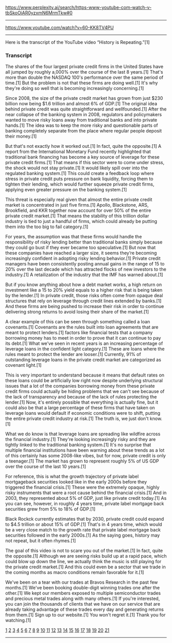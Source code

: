 <https://www.perplexity.ai/search/https-www-youtube-com-watch-v-tbSkoOiAR0yzxmN6MrmTkw#0>

---

https://www.youtube.com/watch?v=60-KK8TV4PU

---

Here is the transcript of the YouTube video “History is Repeating.”[1]

### Transcript
The shares of the four largest private credit firms in the United States have all jumped by roughly a,000% over the course of the last 8 years.[1]
That's more than double the NASDAQ 100's performance over the same period of time.[1]
But the problem is not that these firms are doing well.[1]
It's why they're doing so well that is becoming increasingly concerning.[1]

Since 2008, the size of the private credit market has grown from just $230 billion now being $1.6 trillion and almost 6% of GDP.[1]
The original idea behind private credit was quite straightforward and wellfounded.[1]
After the near collapse of the banking system in 2008, regulators and policymakers wanted to move risky loans away from traditional banks and into private hands.[1]
The idea was to keep the more risky and questionable parts of banking completely separate from the place where regular people deposit their money.[1]

But that's not exactly how it worked out.[1]
In fact, quite the opposite.[1]
A report from the International Monetary Fund recently highlighted that traditional bank financing has become a key source of leverage for these private credit firms.[1]
That means if this sector were to come under stress, the shock would not stay private.[1]
It would likely spill over into the regulated banking system.[1]
This could create a feedback loop where stress in private credit puts pressure on bank liquidity, forcing them to tighten their lending, which would further squeeze private credit firms, applying even greater pressure on the banking system.[1]

This threat is especially real given that almost the entire private credit market is concentrated in just five firms.[1]
Apollo, Blackstone, ARS, Brookfield, and KKR together now account for over 50% of the entire private credit market.[1]
That means the stability of this trillion dollar industry is tied to just a handful of firms, which could already be putting them into the too big to fail category.[1]

For years, the assumption was that these firms would handle the responsibility of risky lending better than traditional banks simply because they could go bust if they ever became too speculative.[1]
But now that these companies have reached a larger size, it seems they’re becoming increasingly confident in adopting risky lending behavior.[1]
Private credit managers have been consistently posting annual gains in the range of 15 to 20% over the last decade which has attracted flocks of new investors to the industry.[1]
A retailization of the industry that the IMF has warned about.[1]

But if you know anything about how a debt market works, a high return on investment like a 15 to 20% yield equals to a higher risk that is being taken by the lender.[1]
In private credit, those risks often come from opaque deal structures that rely on leverage through credit lines extended by banks.[1]
And these firms are being pushed to increase their risk in order to continue delivering strong returns to avoid losing their share of the market.[1]

A clear example of this can be seen through something called a loan covenants.[1]
Covenants are the rules built into loan agreements that are meant to protect lenders.[1]
factors like financial tests that a company borrowing money has to meet in order to prove that it can continue to pay its debt.[1]
What we’ve seen in recent years is an increasing percentage of leverage loans in the confident light category.[1]
These are loans where the rules meant to protect the lender are looser.[1]
Currently, 91% of outstanding leverage loans in the private credit market are categorized as covenant light.[1]

This is very important to understand because it means that default rates on these loans could be artificially low right now despite underlying structural issues that a lot of the companies borrowing money from these private credit firms could actually be hiding problems that we can't see because of the lack of transparency and because of the lack of rules protecting the lender.[1]
Now, it's entirely possible that everything is actually fine, but it could also be that a large percentage of these firms that have taken on leverage loans would default if economic conditions were to shift, putting the entire private credit industry at risk.[1]
The truth is, we just don't know.[1]

What we do know is that leverage loans are spreading like wildfire across the financial industry.[1]
They're looking increasingly risky and they are tightly linked to the traditional banking system.[1]
It's no surprise that multiple financial institutions have been warning about these trends as a lot of this certainly has some 2008-like vibes, but for now, private credit is only a teenager.[1]
The market has grown to represent roughly 5% of US GDP over the course of the last 10 years.[1]

For reference, this is what the growth trajectory of private label mortgageback securities looked like in the early 2000s before they triggered the financial crisis.[1]
These were the extremely opaque, highly risky instruments that were a root cause behind the financial crisis.[1]
And in 2003, they represented about 5% of GDP, just like private credit today.[1]
As you can see, however, in roughly 4 years time, private label mortgage back securities grew from 5% to 18% of GDP.[1]

Black Rockck currently estimates that by 2030, private credit could expand to $4.5 trillion or about 15% of GDP.[1]
That's in 4 years time, which would be a very close match to the growth rate that private label mortgage back securities followed in the early 2000s.[1]
As the saying goes, history may not repeat, but it often rhymes.[1]

The goal of this video is not to scare you out of the market.[1]
In fact, quite the opposite.[1]
Although we are seeing risks build up at a rapid pace, which could blow up down the line, we actually think the music is still playing for the private credit market.[1]
And this could even be a sector that we trade in the coming months as macro conditions remain favorable for it.[1]

We've been on a tear with our trades at Bravos Research in the past few months.[1]
We've been booking double-digit winning trades one after the other.[1]
We kept our members exposed to multiple semiconductor trades and precious metal trades along with many others.[1]
If you're interested, you can join the thousands of clients that we have on our service that are already taking advantage of these trades every day and generating returns from them.[1]
Sign up to our website.[1]
You won't regret it.[1]
Thank you for watching.[1]

[1](https://www.youtube.com/watch?v=60-KK8TV4PU)
[2](https://www.marketscreener.com/quote/stock/THYSSENKRUPP-NUCERA-AG-CO-156522949/news-call-transcripts/)
[3](https://de.marketscreener.com/kurs/aktie/ISHARES-S-P-TSX-60-INDEX--119082960/news-call-transcripts/)
[4](https://www.youtube-transcript.io)
[5](https://youtubetotranscript.com)
[6](https://gotranscript.com)
[7](http://www.storycoloredglasses.com/2018/12/a-little-bit-of-history-repeating.html)
[8](https://capitalisnt.com/episodes/is-private-credit-in-the-public-interest-lTI_Sksl/transcript)
[9](https://goodtape.io)
[10](https://pmc.ncbi.nlm.nih.gov/articles/PMC8932355/)
[11](https://www.oaktreecapital.com/docs/default-source/default-document-library/transcript_changing-face-of-private-credit.pdf?sfvrsn=da225566_2)
[12](https://go-transcribe.com)
[13](https://www.youtube.com/watch?v=4UdS-tzafvI)
[14](https://seekingalpha.com/article/4828071-the-2-trillion-subprime-risk-of-2025-what-you-should-know-about-private-credit)
[15](https://tactiq.io/tools/youtube-transcript)
[16](https://www.youtube.com/watch?v=UdvMRgPtwHc)
[17](https://www.ft.com/content/06f125c3-8e01-4f3b-b28e-48438d09c4a6)
[18](https://www.reddit.com/r/podcasting/comments/kqa5fw/can_we_talk_about_transcripts/)
[19](https://bravosresearch.com/youtube/history-is-repeating/)
[20](https://www.oliverwyman.com/our-expertise/insights/2024/oct/private-credit-next-act-impact-on-banks-and-asset-managers.html)
[21](https://www.transcribeme.com)


---
